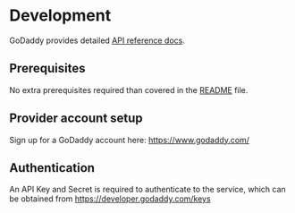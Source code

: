 # Development

GoDaddy provides detailed [API reference docs](https://developer.godaddy.com/).

## Prerequisites

No extra prerequisites required than covered in the [README](../README.md) file.

## Provider account setup

Sign up for a GoDaddy account here: <https://www.godaddy.com/>

## Authentication

An API Key and Secret is required to authenticate to the service, which can be
obtained from https://developer.godaddy.com/keys
